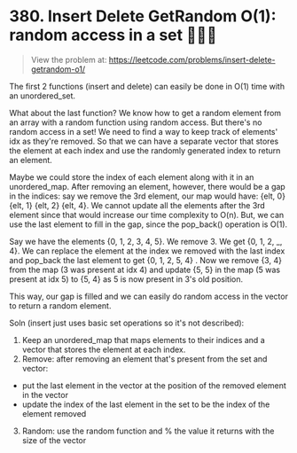 # 380. Insert Delete GetRandom O(1): random access in a set 👩🏻‍💻  
> View the problem at: https://leetcode.com/problems/insert-delete-getrandom-o1/

The first 2 functions (insert and delete) can easily be done in O(1) time with an unordered_set.

What about the last function? We know how to get a random element from an array with a random function
using random access. But there's no random access in a set! We need to find a way to keep track of 
elements' idx as they're removed. So that we can have a separate vector that stores the element at each index 
and use the randomly generated index to return an element.

Maybe we could store the index of each element along with it in an unordered_map.
After removing an element, however, there would be a gap in the indices: say we remove the 3rd element,
our map would have:
{elt, 0} {elt, 1} {elt, 2} {elt, 4}. We cannot update all the elements after the 3rd element since that
would increase our time complexity to O(n).
But, we can use the last element to fill in the gap, since the pop_back() operation is O(1).

Say we have the elements {0, 1, 2, 3, 4, 5}. We remove 3. We get {0, 1, 2, _, 4}. We can replace the element 
at the index we removed with the last index and pop_back the last element to get {0, 1, 2, 5, 4} .
Now we remove {3, 4} from the map (3 was present at idx 4) and update {5, 5} in the map (5 was present at idx 5) 
to {5, 4} as 5 is now present in 3's old position. 

This way, our gap is filled and we can easily do random access in the vector to return a random element.

Soln (insert just uses basic set operations so it's not described):
1. Keep an unordered_map that maps elements to their indices and a vector that stores the element at each index.
2. Remove: after removing an element that's present from the set and vector:
  - put the last element in the vector at the position of the removed element in the vector
  - update the index of the last element in the set to be the index of the element removed
3. Random: use the random function and % the value it returns with the size of the vector

  





